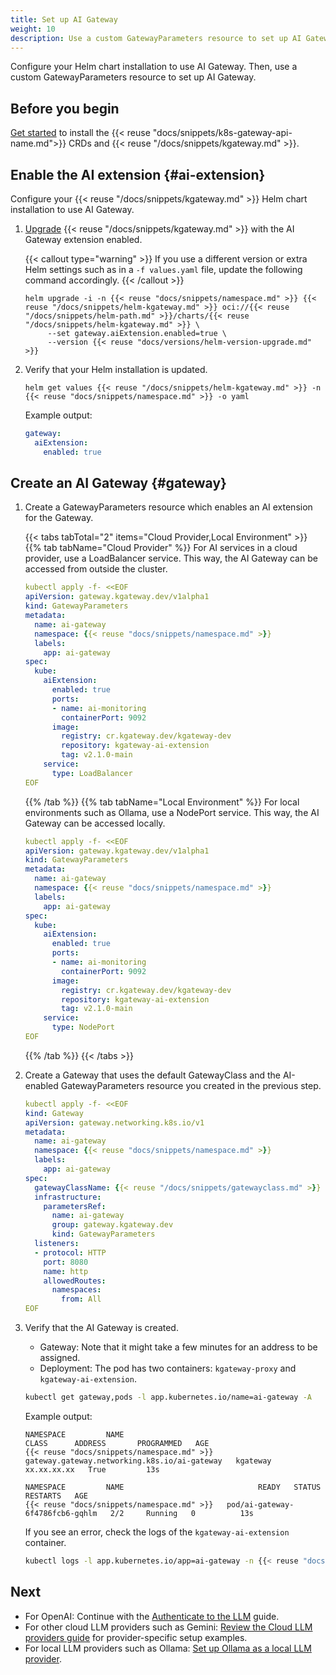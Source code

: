 ```yaml
---
title: Set up AI Gateway 
weight: 10
description: Use a custom GatewayParameters resource to set up AI Gateway. 
---
```


Configure your Helm chart installation to use AI Gateway. Then, use a custom GatewayParameters resource to set up AI Gateway.

## Before you begin

[Get started](../../quickstart/) to install the {{< reuse "docs/snippets/k8s-gateway-api-name.md">}} CRDs and {{< reuse "/docs/snippets/kgateway.md" >}}.

## Enable the AI extension {#ai-extension}

Configure your {{< reuse "/docs/snippets/kgateway.md" >}} Helm chart installation to use AI Gateway.

1. [Upgrade](../../operations/upgrade/) {{< reuse "/docs/snippets/kgateway.md" >}} with the AI Gateway extension enabled.

   {{< callout type="warning" >}}
   If you use a different version or extra Helm settings such as in a `-f values.yaml` file, update the following command accordingly.
   {{< /callout >}}

   ```shell
   helm upgrade -i -n {{< reuse "docs/snippets/namespace.md" >}} {{< reuse "/docs/snippets/helm-kgateway.md" >}} oci://{{< reuse "/docs/snippets/helm-path.md" >}}/charts/{{< reuse "/docs/snippets/helm-kgateway.md" >}} \
        --set gateway.aiExtension.enabled=true \
        --version {{< reuse "docs/versions/helm-version-upgrade.md" >}}
   ```

2. Verify that your Helm installation is updated.

   ```shell
   helm get values {{< reuse "/docs/snippets/helm-kgateway.md" >}} -n {{< reuse "docs/snippets/namespace.md" >}} -o yaml
   ```

   Example output:
   
   ```yaml
   gateway:
     aiExtension:
       enabled: true
   ```

## Create an AI Gateway {#gateway}

1. Create a GatewayParameters resource which enables an AI extension for the Gateway.
   
   {{< tabs tabTotal="2" items="Cloud Provider,Local Environment" >}}
   {{% tab tabName="Cloud Provider" %}}
   For AI services in a cloud provider, use a LoadBalancer service. This way, the AI Gateway can be accessed from outside the cluster.
   ```yaml
   kubectl apply -f- <<EOF
   apiVersion: gateway.kgateway.dev/v1alpha1
   kind: GatewayParameters
   metadata:
     name: ai-gateway
     namespace: {{< reuse "docs/snippets/namespace.md" >}}
     labels:
       app: ai-gateway
   spec:
     kube:
       aiExtension:
         enabled: true
         ports:
         - name: ai-monitoring
           containerPort: 9092
         image:
           registry: cr.kgateway.dev/kgateway-dev
           repository: kgateway-ai-extension
           tag: v2.1.0-main
       service:
         type: LoadBalancer
   EOF
   ```
   {{% /tab %}}
   {{% tab tabName="Local Environment" %}}
   For local environments such as Ollama, use a NodePort service. This way, the AI Gateway can be accessed locally.
   ```yaml
   kubectl apply -f- <<EOF
   apiVersion: gateway.kgateway.dev/v1alpha1
   kind: GatewayParameters
   metadata:
     name: ai-gateway
     namespace: {{< reuse "docs/snippets/namespace.md" >}}
     labels:
       app: ai-gateway
   spec:
     kube:
       aiExtension:
         enabled: true
         ports:
         - name: ai-monitoring
           containerPort: 9092
         image:
           registry: cr.kgateway.dev/kgateway-dev
           repository: kgateway-ai-extension
           tag: v2.1.0-main
       service:
         type: NodePort
   EOF
   ```
   {{% /tab %}}
   {{< /tabs >}}

2. Create a Gateway that uses the default GatewayClass and the AI-enabled GatewayParameters resource you created in the previous step.
   
   ```yaml
   kubectl apply -f- <<EOF
   kind: Gateway
   apiVersion: gateway.networking.k8s.io/v1
   metadata:
     name: ai-gateway
     namespace: {{< reuse "docs/snippets/namespace.md" >}}
     labels:
       app: ai-gateway
   spec:
     gatewayClassName: {{< reuse "/docs/snippets/gatewayclass.md" >}}
     infrastructure:
       parametersRef:
         name: ai-gateway
         group: gateway.kgateway.dev
         kind: GatewayParameters
     listeners:
     - protocol: HTTP
       port: 8080
       name: http
       allowedRoutes:
         namespaces:
           from: All
   EOF
   ```

3. Verify that the AI Gateway is created. 

   * Gateway: Note that it might take a few minutes for an address to be assigned.
   * Deployment: The pod has two containers: `kgateway-proxy` and `kgateway-ai-extension`. 

   ```sh
   kubectl get gateway,pods -l app.kubernetes.io/name=ai-gateway -A
   ```
   
   Example output: 
   ```
   NAMESPACE         NAME                                           CLASS      ADDRESS       PROGRAMMED   AGE
   {{< reuse "docs/snippets/namespace.md" >}}   gateway.gateway.networking.k8s.io/ai-gateway   kgateway   xx.xx.xx.xx   True         13s
   
   NAMESPACE         NAME                              READY   STATUS             RESTARTS   AGE
   {{< reuse "docs/snippets/namespace.md" >}}   pod/ai-gateway-6f4786fcb6-gqhlm   2/2     Running   0          13s
   ```

   If you see an error, check the logs of the `kgateway-ai-extension` container.

   ```sh
   kubectl logs -l app.kubernetes.io/app=ai-gateway -n {{< reuse "docs/snippets/namespace.md" >}} -c kgateway-ai-extension
   ```

## Next

* For OpenAI: Continue with the [Authenticate to the LLM](../auth/) guide.
* For other cloud LLM providers such as Gemini: [Review the Cloud LLM providers guide](../cloud-providers/) for provider-specific setup examples.
* For local LLM providers such as Ollama: [Set up Ollama as a local LLM provider](../ollama/).
